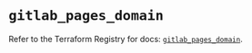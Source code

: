 # `gitlab_pages_domain`

Refer to the Terraform Registry for docs: [`gitlab_pages_domain`](https://registry.terraform.io/providers/gitlabhq/gitlab/18.1.0/docs/resources/pages_domain).
